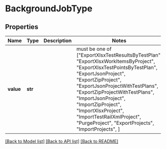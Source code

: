 # BackgroundJobType


## Properties
Name | Type | Description | Notes
------------ | ------------- | ------------- | -------------
**value** | **str** |  |  must be one of ["ExportXlsxTestResultsByTestPlan", "ExportXlsxWorkItemsByProject", "ExportXlsxTestPointsByTestPlan", "ExportJsonProject", "ExportZipProject", "ExportJsonProjectWithTestPlans", "ExportZipProjectWithTestPlans", "ImportJsonProject", "ImportZipProject", "ImportXlsxProject", "ImportTestRailXmlProject", "PurgeProject", "ExportProjects", "ImportProjects", ]

[[Back to Model list]](../README.md#documentation-for-models) [[Back to API list]](../README.md#documentation-for-api-endpoints) [[Back to README]](../README.md)



